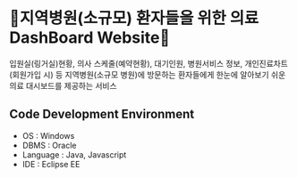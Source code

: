 # 🏥지역병원(소규모) 환자들을 위한 의료 DashBoard Website🏥

입원실(링거실)현황, 의사 스케줄(예약현황), 대기인원, 병원서비스 정보, 개인진료차트(회원가입 시) 등 지역병원(소규모 병원)에 방문하는 환자들에게 한눈에 알아보기 쉬운 의료 대시보드를 제공하는 서비스

## Code Development Environment
- OS : Windows
- DBMS : Oracle
- Language : Java, Javascript
- IDE : Eclipse EE
